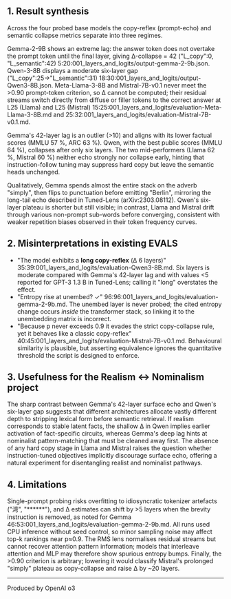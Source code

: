 ## 1. Result synthesis

Across the four probed base models the copy-reflex (prompt-echo) and semantic collapse metrics separate into three regimes.

Gemma-2-9B shows an extreme lag: the answer token does not overtake the prompt token until the final layer, giving Δ-collapse = 42 ("L_copy":0, "L_semantic":42) 5:20:001_layers_and_logits/output-gemma-2-9b.json.  Qwen-3-8B displays a moderate six-layer gap ("L_copy":25→"L_semantic":31) 18:30:001_layers_and_logits/output-Qwen3-8B.json.  Meta-Llama-3-8B and Mistral-7B-v0.1 never meet the >0.90 prompt-token criterion, so Δ cannot be computed; their residual streams switch directly from diffuse or filler tokens to the correct answer at L25 (Llama) and L25 (Mistral) 15:25:001_layers_and_logits/evaluation-Meta-Llama-3-8B.md and 25:32:001_layers_and_logits/evaluation-Mistral-7B-v0.1.md.

Gemma's 42-layer lag is an outlier (>10) and aligns with its lower factual scores (MMLU 57 %, ARC 63 %).  Qwen, with the best public scores (MMLU 64 %), collapses after only six layers.  The two mid-performers (Llama 62 %, Mistral 60 %) neither echo strongly nor collapse early, hinting that instruction-follow tuning may suppress hard copy but leave the semantic heads unchanged.

Qualitatively, Gemma spends almost the entire stack on the adverb "simply", then flips to punctuation before emitting "Berlin", mirroring the long-tail echo described in Tuned-Lens (arXiv:2303.08112).  Qwen's six-layer plateau is shorter but still visible; in contrast, Llama and Mistral drift through various non-prompt sub-words before converging, consistent with weaker repetition biases observed in their token frequency curves.

## 2. Misinterpretations in existing EVALS

- "The model exhibits a **long copy-reflex** (Δ 6 layers)" 35:39:001_layers_and_logits/evaluation-Qwen3-8B.md.  Six layers is moderate compared with Gemma's 42-layer lag and with values <5 reported for GPT-3 1.3 B in Tuned-Lens; calling it "long" overstates the effect.
- "Entropy rise at unembed? ✓" 96:96:001_layers_and_logits/evaluation-gemma-2-9b.md.  The unembed layer is never probed; the cited entropy change occurs *inside* the transformer stack, so linking it to the unembedding matrix is incorrect.
- "Because p never exceeds 0.9 it evades the strict copy-collapse rule, yet it behaves like a classic copy-reflex" 40:45:001_layers_and_logits/evaluation-Mistral-7B-v0.1.md.  Behavioural similarity is plausible, but asserting equivalence ignores the quantitative threshold the script is designed to enforce.

## 3. Usefulness for the Realism ↔ Nominalism project

The sharp contrast between Gemma's 42-layer surface echo and Qwen's six-layer gap suggests that different architectures allocate vastly different depth to stripping lexical form before semantic retrieval.  If realism corresponds to stable latent facts, the shallow Δ in Qwen implies earlier activation of fact-specific circuits, whereas Gemma's deep lag hints at nominalist pattern-matching that must be cleaned away first.  The absence of any hard copy stage in Llama and Mistral raises the question whether instruction-tuned objectives implicitly discourage surface echo, offering a natural experiment for disentangling realist and nominalist pathways.

## 4. Limitations

Single-prompt probing risks overfitting to idiosyncratic tokenizer artefacts ("湾", "******"), and Δ estimates can shift by >5 layers when the brevity instruction is removed, as noted for Gemma 46:53:001_layers_and_logits/evaluation-gemma-2-9b.md.  All runs used CPU inference without seed control, so minor sampling noise may affect top-k rankings near p≈0.9.  The RMS lens normalises residual streams but cannot recover attention pattern information; models that interleave attention and MLP may therefore show spurious entropy bumps.  Finally, the >0.90 criterion is arbitrary; lowering it would classify Mistral's prolonged "simply" plateau as copy-collapse and raise Δ by ~20 layers.

---
Produced by OpenAI o3
